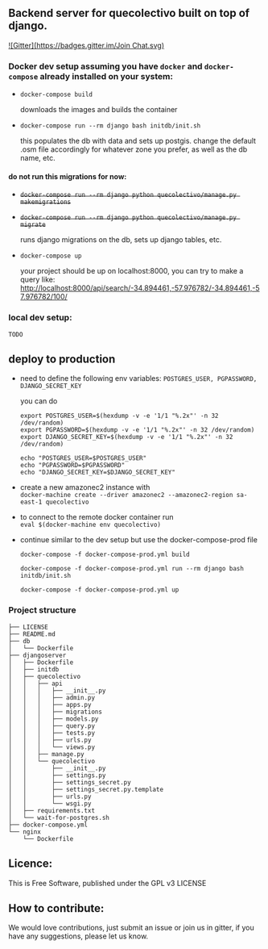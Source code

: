 ## Backend server for quecolectivo built on top of django.

[![Gitter](https://badges.gitter.im/Join Chat.svg)](https://gitter.im/quecolectivo/Lobby?utm_source=badge&utm_medium=badge&utm_campaign=pr-badge&utm_content=badge)


### Docker dev setup assuming you have `docker` and `docker-compose` already installed on your system:
    
- `docker-compose build`

    downloads the images and builds the container

- `docker-compose run --rm django bash initdb/init.sh` 

    this populates the db with data and sets up postgis. change the default .osm file accordingly for whatever zone you prefer, as well as the db name, etc.

#### do not run this migrations for now:
- ~~`docker-compose run --rm django python quecolectivo/manage.py makemigrations`~~   
- ~~`docker-compose run --rm django python quecolectivo/manage.py migrate`~~    

    runs django migrations on the db, sets up django tables, etc.
    
- `docker-compose up`

    your project should be up on localhost:8000, you can try to make a query like:
    [http://localhost:8000/api/search/-34.894461,-57.976782/-34.894461,-57.976782/100/](http://localhost:8000/api/search/-34.894461,-57.976782/-34.894461,-57.976782/100/)
  


### local dev setup:
    TODO


## deploy to production
    
- need to define the following env variables: ` POSTGRES_USER, PGPASSWORD, DJANGO_SECRET_KEY `

   you can do
   ```
   export POSTGRES_USER=$(hexdump -v -e '1/1 "%.2x"' -n 32 /dev/random)
   export PGPASSWORD=$(hexdump -v -e '1/1 "%.2x"' -n 32 /dev/random)
   export DJANGO_SECRET_KEY=$(hexdump -v -e '1/1 "%.2x"' -n 32 /dev/random)

   echo "POSTGRES_USER=$POSTGRES_USER"
   echo "PGPASSWORD=$PGPASSWORD"
   echo "DJANGO_SECRET_KEY=$DJANGO_SECRET_KEY"
   ``` 

- create a new amazonec2 instance with  
    `docker-machine create --driver amazonec2 --amazonec2-region sa-east-1 quecolectivo`

- to connect to the remote docker container run  
    `eval $(docker-machine env quecolectivo)`

- continue similar to the dev setup but use the docker-compose-prod file
    ```
    docker-compose -f docker-compose-prod.yml build
    
    docker-compose -f docker-compose-prod.yml run --rm django bash initdb/init.sh
    
    docker-compose -f docker-compose-prod.yml up
    ``` 


### Project structure
```
├── LICENSE
├── README.md
├── db
│   └── Dockerfile
├── djangoserver
│   ├── Dockerfile
│   ├── initdb
│   ├── quecolectivo
│   │   ├── api
│   │   │   ├── __init__.py
│   │   │   ├── admin.py
│   │   │   ├── apps.py
│   │   │   ├── migrations
│   │   │   ├── models.py
│   │   │   ├── query.py
│   │   │   ├── tests.py
│   │   │   ├── urls.py
│   │   │   └── views.py
│   │   ├── manage.py
│   │   └── quecolectivo
│   │       ├── __init__.py
│   │       ├── settings.py
│   │       ├── settings_secret.py
│   │       ├── settings_secret.py.template
│   │       ├── urls.py
│   │       └── wsgi.py
│   ├── requirements.txt
│   └── wait-for-postgres.sh
├── docker-compose.yml
└── nginx
    └── Dockerfile
```

## Licence:

This is Free Software, published under the GPL v3 LICENSE

## How to contribute:

We would love contributions, just submit an issue or join us in gitter, if you have any suggestions, please let us know.
